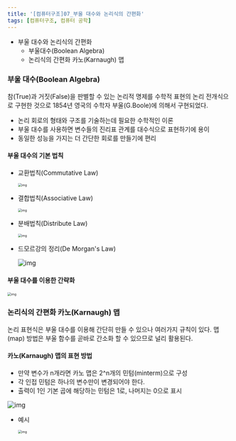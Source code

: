 ```yaml
---
title: '[컴퓨터구조]07_부울 대수와 논리식의 간편화'
tags: [컴퓨터구조, 컴퓨터 공학]
---
```


- 부울 대수와 논리식의 간편화
  - 부울대수(Boolean Algebra)
  - 논리식의 간편화 카노(Karnaugh) 맵

### 부울 대수(Boolean Algebra)

참(True)과 거짓(False)을 판별할 수 있는 논리적 명제를 수학적 표현의 논리 전개식으로 구현한 것으로 1854년 영국의 수학자 부울(G.Boole)에 의해서 구현되었다.

- 논리 회로의 형태와 구조를 기술하는데 필요한 수학적인 이론
- 부울 대수를 사용하면 변수들의 진리표 관계를 대수식으로 표현하기에 용이
- 동일한 성능을 가지는 더 간단한 회로를 만들기에 편리

#### 부울 대수의 기본 법칙

- 교환법칙(Commutative Law)

  <img src="https://media.vlpt.us/images/underlier12/post/2f75afaa-e933-46a8-8999-8ed8a5ceacac/image.png" alt="img" style="zoom: 50%;" />

- 결합법칙(Associative Law)

  <img src="https://media.vlpt.us/images/underlier12/post/148cace5-689e-4dec-8861-28d64d1cd2be/image.png" alt="img" style="zoom:50%;" />

- 분배법칙(Distribute Law)

  <img src="https://media.vlpt.us/images/underlier12/post/81098789-8a2c-4cd2-8441-7893cfb69461/image.png" alt="img" style="zoom:50%;" />

- 드모르강의 정리(De Morgan's Law)

  ![img](https://media.vlpt.us/images/underlier12/post/a1035e66-13ab-4844-9c70-9bbe1c1a4a5f/image.png)

#### 부울 대수를 이용한 간략화

<img src="https://media.vlpt.us/images/underlier12/post/307ad5d1-dc85-49a6-b5ef-c5882d55283b/image.png" alt="img" style="zoom:50%;" />

### 논리식의 간편화 카노(Karnaugh) 맵

논리 표현식은 부울 대수를 이용해 간단히 만들 수 있으나 여러가지 규칙이 있다. 맵(map) 방법은 부울 함수를 곧바로 간소화 할 수 있으므로 널리 활용된다.

#### 카노(Karnaugh) 맵의 표현 방법

- 만약 변수가 n개라면 카노 맵은 2^n개의 민텀(minterm)으로 구성
- 각 인접 민텀은 하나의 변수만이 변경되어야 한다.
- 출력이 1인 기본 곱에 해당하는 민텀은 1로, 나머지는 0으로 표시

![img](https://media.vlpt.us/images/underlier12/post/b4181f8e-59f5-45d3-bd35-5698b98048fb/image.png)

- 예시

  <img src="https://media.vlpt.us/images/underlier12/post/16001c8e-7634-404d-a928-49d623773cbe/image.png" alt="img" style="zoom:50%;" />
